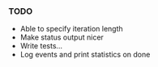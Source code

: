 ### TODO
* Able to specify iteration length
* Make status output nicer
* Write tests...
* Log events and print statistics on done
